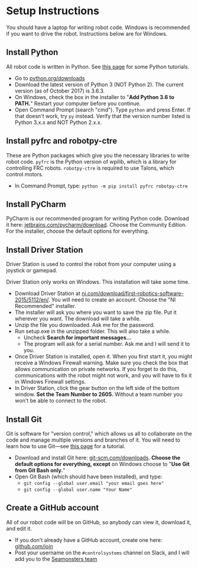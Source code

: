 # Setup Instructions

You should have a laptop for writing robot code. Windows is recommended if you want to drive the robot. Instructions below are for Windows.

## Install Python

All robot code is written in Python. See [this page](../learn-python) for some Python tutorials.

- Go to [python.org/downloads](https://www.python.org/downloads/)
- Download the latest version of Python 3 (NOT Python 2). The current version (as of October 2017) is 3.6.3.
- On Windows, check the box in the installer to "**Add Python 3.6 to PATH.**" Restart your computer before you continue.
- Open Command Prompt (search "cmd"). Type `python` and press Enter. If that doesn't work, try `py` instead. Verify that the version number listed is Python 3.x.x and NOT Python 2.x.x.

## Install pyfrc and robotpy-ctre

These are Python packages which give you the necessary libraries to write robot code. `pyfrc` is the Python version of wpilib, which is a library for controlling FRC robots. `robotpy-ctre` is required to use Talons, which control motors.

- In Command Prompt, type: `python -m pip install pyfrc robotpy-ctre`

## Install PyCharm

PyCharm is our recommended program for writing Python code. Download it here: [jetbrains.com/pycharm/download](https://www.jetbrains.com/pycharm/download/). Choose the Community Edition. For the installer, choose the default options for everything.

## Install Driver Station

Driver Station is used to control the robot from your computer using a joystick or gamepad.

Driver Station only works on Windows. This installation will take some time.

- Download Driver Station at [ni.com/download/first-robotics-software-2015/5112/en/](http://www.ni.com/download/first-robotics-software-2015/5112/en/). You will need to create an account. Choose the "NI Recommended" installer.
- The installer will ask you where you want to save the zip file. Put it wherever you want. The download will take a while.
- Unzip the file you downloaded. Ask me for the password.
- Run setup.exe in the unzipped folder. This will also take a while.
    - Uncheck **Search for important messages...**
    - The program will ask for a serial number. Ask me and I will send it to you.
- Once Driver Station is installed, open it. When you first start it, you might receive a Windows Firewall warning. Make sure you check the box that allows communication on private networks. If you forget to do this, communications with the robot might not work, and you will have to fix it in Windows Firewall settings.
- In Driver Station, click the gear button on the left side of the bottom window. **Set the Team Number to 2605.** Without a team number you won't be able to connect to the robot.

## Install Git

Git is software for "version control," which allows us all to collaborate on the code and manage multiple versions and branches of it. You will need to learn how to use Git&mdash;see [this page](../learn-git) for a tutorial.

- Download and install Git here: [git-scm.com/downloads](https://git-scm.com/downloads). **Choose the default options for everything, except** on Windows choose to "**Use Git from Git Bash only.**"
- Open Git Bash (which should have been installed), and type:
    - `git config --global user.email "your email goes here"`
    - `git config --global user.name "Your Name"`

## Create a GitHub account

All of our robot code will be on GitHub, so anybody can view it, download it, and edit it.

- If you don't already have a GitHub account, create one here: [github.com/join](https://github.com/join)
- Post your username on the `#controlsystems` channel on Slack, and I will add you to the [Seamonsters team](https://github.com/seamonsters-2605/)

